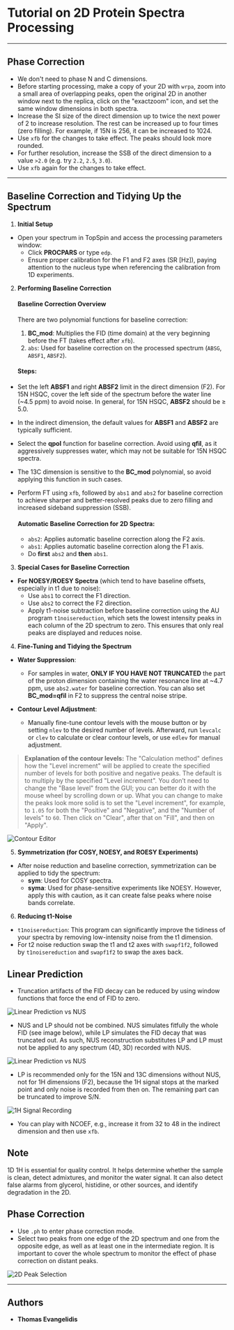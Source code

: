 # Tutorial on 2D Protein Spectra Processing

----------------------------

## Phase Correction

   - We don't need to phase N and C dimensions.
   - Before starting processing, make a copy of your 2D with `wrpa`, zoom into a small area of overlapping peaks, open 
the original 2D in another window next to the replica, click on the "exactzoom" icon, and set the same window 
dimensions in both spectra.
   - Increase the SI size of the direct dimension up to twice the next power of 2 to increase resolution. The rest can 
be increased up to four times (zero filling). For example, if 15N is 256, it can be increased to 1024.
   - Use `xfb` for the changes to take effect. The peaks should look more rounded.
   - For further resolution, increase the SSB of the direct dimension to a value `>2.0` (e.g. try `2.2`, `2.5`, `3.0`).
   - Use `xfb` again for the changes to take effect.

------------------------

## Baseline Correction and Tidying Up the Spectrum

1. **Initial Setup**
- Open your spectrum in TopSpin and access the processing parameters window:
  - Click **PROCPARS** or type `edp`.
  - Ensure proper calibration for the F1 and F2 axes (SR [Hz]), paying attention to the nucleus type when referencing the calibration from 1D experiments.

2. **Performing Baseline Correction**

    #### Baseline Correction Overview
    There are two polynomial functions for baseline correction:
    1. **BC_mod**: Multiplies the FID (time domain) at the very beginning before the FT (takes effect after `xfb`).
    2. `abs`: Used for baseline correction on the processed spectrum (`ABSG`, `ABSF1`, `ABSF2`).

    #### Steps:
- Set the left **ABSF1** and right **ABSF2** limit in the direct dimension (F2). For 15N HSQC, cover the left side of 
the spectrum before the water line (~4.5 ppm) to avoid noise. In general, for 15N HSQC, **ABSF2** should be ≥ 5.0.
- In the indirect dimension, the default values for **ABSF1** and **ABSF2** are typically sufficient.
- Select the **qpol** function for baseline correction. Avoid using **qfil**, as it aggressively suppresses water, 
which may not be suitable for 15N HSQC spectra.
- The 13C dimension is sensitive to the **BC_mod** polynomial, so avoid applying this function in such cases.
- Perform FT using `xfb`, followed by `abs1` and `abs2` for baseline correction to achieve sharper and better-resolved 
peaks due to zero filling and increased sideband suppression (SSB).

    #### Automatic Baseline Correction for 2D Spectra:
  - `abs2`: Applies automatic baseline correction along the F2 axis.
  - `abs1`: Applies automatic baseline correction along the F1 axis.
  - Do **first** `abs2` and **then** `abs1`.

3. **Special Cases for Baseline Correction**
- **For NOESY/ROESY Spectra** (which tend to have baseline offsets, especially in t1 due to noise):
  - Use `abs1` to correct the F1 direction.
  - Use `abs2` to correct the F2 direction.
  - Apply t1-noise subtraction before baseline correction using the AU program `t1noisereduction`, which sets the 
lowest intensity peaks in each column of the 2D spectrum to zero. This ensures that only real peaks are displayed 
and reduces noise.

4. **Fine-Tuning and Tidying the Spectrum**
- **Water Suppression**: 
  - For samples in water, **ONLY IF YOU HAVE NOT TRUNCATED** the part of the proton dimension containing the water resonance line at ~4.7 ppm,
use `abs2.water` for baseline correction. You can also set **BC_mod=qfil** in F2 to suppress the central noise stripe.
  
- **Contour Level Adjustment**:
  - Manually fine-tune contour levels with the mouse button or by setting `nlev` to the desired number of levels. 
Afterward, run `levcalc` or `clev` to calculate or clear contour levels, or use `edlev` for manual adjustment.
> **Explanation of the contour levels:**
The "Calculation method" defines how the "Level increment" will be applied to create the specified number of levels for 
both positive and negative peaks. The default is to multiply by the specified "Level increment". You don’t need to change 
the "Base level" from the GUI; you can better do it with the mouse wheel by scrolling down or up. What you can change to make the peaks 
look more solid is to set the "Level increment", for example, to `1.05` for both the "Positive" and "Negative", and the "Number 
of levels" to `60`. Then click on "Clear", after that on "Fill", and then on "Apply".

![Contour Editor](images/contour_editor.png)

5. **Symmetrization (for COSY, NOESY, and ROESY Experiments)**
- After noise reduction and baseline correction, symmetrization can be applied to tidy the spectrum:
  - **sym**: Used for COSY spectra.
  - **syma**: Used for phase-sensitive experiments like NOESY. However, apply this with caution, as it can create false 
peaks where noise bands correlate.

6. **Reducing t1-Noise**
- `t1noisereduction`: This program can significantly improve the tidiness of your spectra by removing low-intensity 
noise from the t1 dimension.
- For t2 noise reduction swap the t1 and t2 axes with `swapf1f2`, followed by `t1noisereduction` and `swapf1f2`
to swap the axes back.

## Linear Prediction

- Truncation artifacts of the FID decay can be reduced by using window functions that force the end of FID to zero.

![Linear Prediction vs NUS](images/Linear_Prediction.png)

- NUS and LP should not be combined. NUS simulates fitfully the whole FID (see image below), while LP simulates the FID decay that was 
truncated out. As such, NUS reconstruction substitutes LP and LP must not be applied to any spectrum (4D, 3D) recorded 
with NUS.

![Linear Prediction vs NUS](images/NUS.png)

- LP is recommended only for the 15N and 13C dimensions without NUS, not for 1H dimensions (F2), because the 1H signal 
stops at the marked point and only noise is recorded from then on. The remaining part can be truncated to improve S/N.

![1H Signal Recording](images/1H_signal_recording.png)

- You can play with NCOEF, e.g., increase it from 32 to 48 in the indirect dimension and then use `xfb`.

## Note

1D 1H is essential for quality control. It helps determine whether the sample is clean, detect admixtures, and monitor 
the water signal. It can also detect false alarms from glycerol, histidine, or other sources, and identify degradation in the 2D.

## Phase Correction

- Use `.ph` to enter phase correction mode.
- Select two peaks from one edge of the 2D spectrum and one from the opposite edge, as well as at least one in the 
intermediate region. It is important to cover the whole spectrum to monitor the effect of phase correction on distant peaks.

![2D Peak Selection](./images/2D_peak_selection.png)

-----------------------------
## Authors

- **Thomas Evangelidis**
